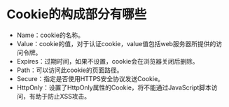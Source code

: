 # Cookie的构成部分有哪些

* Name：cookie的名称。
* Value：cookie的值，对于认证cookie，value值包括web服务器所提供的访问令牌。
* Expires：过期时间，如果不设置，cookie会在浏览器关闭后删除。
* Path：可以访问此cookie的页面路径。
* Secure：指定是否使用HTTPS安全协议发送Cookie。
* HttpOnly：设置了HttpOnly属性的Cookie，将不能通过JavaScript脚本访问，有助于防止XSS攻击。